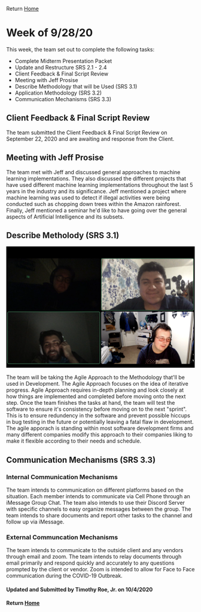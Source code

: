 Return [Home](index.md)

# Week of 9/28/20

This week, the team set out to complete the following tasks:

- Complete Midterm Presentation Packet
- Update and Restructure SRS 2.1 - 2.4
- Client Feedback & Final Script Review
- Meeting with Jeff Prosise
- Describe Methodology that will be Used (SRS 3.1)
- Application Methodology (SRS 3.2)
- Communication Mechanisms (SRS 3.3)

## Client Feedback & Final Script Review

The team submitted the Client Feedback & Final Script Review on September 22, 2020 and are awaiting and response from the Client.

## Meeting with Jeff Prosise

The team met with Jeff and discussed general approaches to machine learning implementations. They also discussed the different projects that have used different machine learning implementations throughout the last 5 years in the industry and its significance. Jeff mentioned a project where machine learning was used to detect if illegal activities were being conducted such as chopping down trees within the Amazon rainforest. Finally, Jeff mentioned a seminar he'd like to have going over the general aspects of Artificial Intelligence and its subsets.

## Describe Metholody (SRS 3.1)

![Team Discussing/Meeting](https://github.com/SoundBytes-CBU/blog/blob/gh-pages/images/week5/team_meeting2.png?raw=true)

The team will be taking the Agile Approach to the Methodology that'll be used in Development. The Agile Approach focuses on the idea of iterative progress. Agile Approach requires in-depth planning and look closely at how things are implemented and completed before moving onto the next step. Once the team finishes the tasks at hand, the team will test the software to ensure it's consistency before moving on to the next "sprint". This is to ensure redundency in the software and prevent possible hiccups in bug testing in the future or potentially leaving a fatal flaw in development. The agile apporach is standing within most software development firms and many different companies modify this approach to their companies liking to make it flexible according to their needs and schedule.

## Communication Mechanisms (SRS 3.3)

### Internal Communication Mechanisms
The team intends to communication on different platforms based on the situation. Each member intends to communicate via Cell Phone through an iMessage Group Chat. The team also intends to use their Discord Server with specific channels to easy organize messages between the group. The team intends to share documents and report other tasks to the channel and follow up via iMessage.

### External Communcation Mechanisms
The team intends to communicate to the outside client and any vendors through email and zoom. The team intends to relay documents through email primarily and respond quickly and accurately to any questions prompted by the client or vendor. Zoom is intended to allow for Face to Face communication during the COVID-19 Outbreak.


#### Updated and Submitted by Timothy Roe, Jr. on 10/4/2020
#### Return [Home](index.md)

